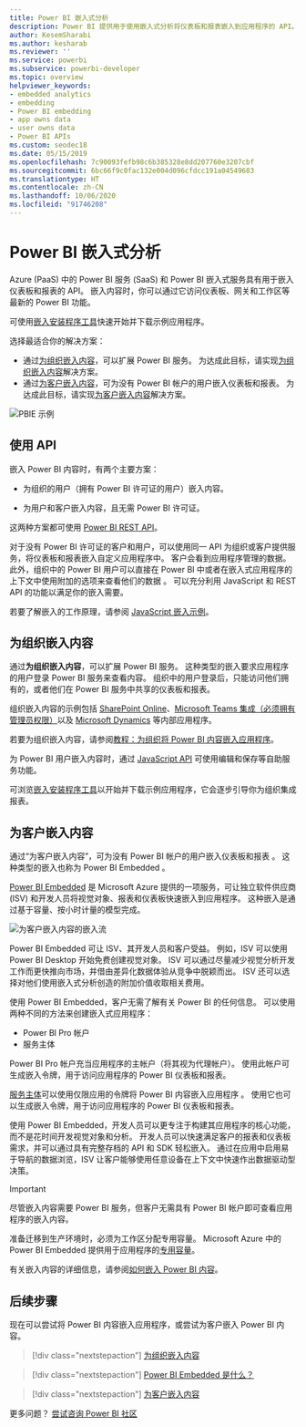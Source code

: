 ```yaml
---
title: Power BI 嵌入式分析
description: Power BI 提供用于使用嵌入式分析将仪表板和报表嵌入到应用程序的 API。 详细了解如何使用 Power BI 嵌入式分析软件、嵌入式分析工具或嵌入式商业智能工具嵌入到 PaaS 环境和 SaaS 环境中。
author: KesemSharabi
ms.author: kesharab
ms.reviewer: ''
ms.service: powerbi
ms.subservice: powerbi-developer
ms.topic: overview
helpviewer_keywords:
- embedded analytics
- embedding
- Power BI embedding
- app owns data
- user owns data
- Power BI APIs
ms.custom: seodec18
ms.date: 05/15/2019
ms.openlocfilehash: 7c90093fefb98c6b385328e8dd207760e3207cbf
ms.sourcegitcommit: 6bc66f9c0fac132e004d096cfdcc191a04549683
ms.translationtype: HT
ms.contentlocale: zh-CN
ms.lasthandoff: 10/06/2020
ms.locfileid: "91746208"
---
```

# <a name="embedded-analytics-with-power-bi"></a>Power BI 嵌入式分析

Azure (PaaS) 中的 Power BI 服务 (SaaS) 和 Power BI 嵌入式服务具有用于嵌入仪表板和报表的 API。 嵌入内容时，你可以通过它访问仪表板、网关和工作区等最新的 Power BI 功能。

可使用[嵌入安装程序工具](https://aka.ms/embedsetup)快速开始并下载示例应用程序。

选择最适合你的解决方案：

* 通过[为组织嵌入内容](embedding.md#embedding-for-your-organization)，可以扩展 Power BI 服务。 为达成此目标，请实现[为组织嵌入内容](https://aka.ms/embedsetup/UserOwnsData)解决方案。
* 通过[为客户嵌入内容](embedding.md#embedding-for-your-customers)，可为没有 Power BI 帐户的用户嵌入仪表板和报表。 为达成此目标，请实现[为客户嵌入内容](https://aka.ms/embedsetup/AppOwnsData)解决方案。

![PBIE 示例](media/embedding/what-can-you-do-02.png)

## <a name="use-apis"></a>使用 API

嵌入 Power BI 内容时，有两个主要方案：
- 为组织的用户（拥有 Power BI 许可证的用户）嵌入内容。 
 
- 为用户和客户嵌入内容，且无需 Power BI 许可证。 

这两种方案都可使用 [Power BI REST API](/rest/api/power-bi/)。

对于没有 Power BI 许可证的客户和用户，可以使用同一 API 为组织或客户提供服务，将仪表板和报表嵌入自定义应用程序中。 客户会看到应用程序管理的数据。 此外，组织中的 Power BI 用户可以直接在 Power BI 中或者在嵌入式应用程序的上下文中使用附加的选项来查看他们的数据  。 可以充分利用 JavaScript 和 REST API 的功能以满足你的嵌入需要。

若要了解嵌入的工作原理，请参阅 [JavaScript 嵌入示例](https://microsoft.github.io/PowerBI-JavaScript/demo/)。

## <a name="embedding-for-your-organization"></a>为组织嵌入内容

通过**为组织嵌入内容**，可以扩展 Power BI 服务。 这种类型的嵌入要求应用程序的用户登录 Power BI 服务来查看内容。 组织中的用户登录后，只能访问他们拥有的，或者他们在 Power BI 服务中共享的仪表板和报表。

组织嵌入内容的示例包括 [SharePoint Online](https://powerbi.microsoft.com/blog/integrate-power-bi-reports-in-sharepoint-online/)、[Microsoft Teams 集成（必须拥有管理员权限）](https://powerbi.microsoft.com/blog/power-bi-teams-up-with-microsoft-teams/)以及 [Microsoft Dynamics](/dynamics365/customer-engagement/basics/add-edit-power-bi-visualizations-dashboard) 等内部应用程序。

若要为组织嵌入内容，请参阅[教程：为组织将 Power BI 内容嵌入应用程序](embed-sample-for-your-organization.md)。

为 Power BI 用户嵌入内容时，通过 [JavaScript API](https://github.com/Microsoft/PowerBI-JavaScript) 可使用编辑和保存等自助服务功能。

可浏览[嵌入安装程序工具](https://aka.ms/embedsetup/UserOwnsData)以开始并下载示例应用程序，它会逐步引导你为组织集成报表。

## <a name="embedding-for-your-customers"></a>为客户嵌入内容

通过“为客户嵌入内容”，可为没有 Power BI 帐户的用户嵌入仪表板和报表  。 这种类型的嵌入也称为 Power BI Embedded  。

[Power BI Embedded](azure-pbie-what-is-power-bi-embedded.md) 是 Microsoft Azure  提供的一项服务，可让独立软件供应商 (ISV) 和开发人员将视觉对象、报表和仪表板快速嵌入到应用程序。 这种嵌入是通过基于容量、按小时计量的模型完成。

![为客户嵌入内容的嵌入流](media/embedding/powerbi-embed-flow.png)

Power BI Embedded 可让 ISV、其开发人员和客户受益。 例如，ISV 可以使用 Power BI Desktop 开始免费创建视觉对象。 ISV 可以通过尽量减少视觉分析开发工作而更快推向市场，并借由差异化数据体验从竞争中脱颖而出。 ISV 还可以选择对他们使用嵌入式分析创造的附加价值收取相关费用。

使用 Power BI Embedded，客户无需了解有关 Power BI 的任何信息。 可以使用两种不同的方法来创建嵌入式应用程序：
- Power BI Pro 帐户 
- 服务主体 

Power BI Pro 帐户充当应用程序的主帐户（将其视为代理帐户）。 使用此帐户可生成嵌入令牌，用于访问应用程序的 Power BI 仪表板和报表。

[服务主体](embed-service-principal.md)可以使用仅限应用的令牌将 Power BI 内容嵌入应用程序  。 使用它也可以生成嵌入令牌，用于访问应用程序的 Power BI 仪表板和报表。

使用 Power BI Embedded，开发人员可以更专注于构建其应用程序的核心功能，而不是花时间开发视觉对象和分析。 开发人员可以快速满足客户的报表和仪表板需求，并可以通过具有完整存档的 API 和 SDK 轻松嵌入。 通过在应用中启用易于导航的数据浏览，ISV 让客户能够使用任意设备在上下文中快速作出数据驱动型决策。

> [!IMPORTANT]
> 尽管嵌入内容需要 Power BI 服务，但客户无需具有 Power BI 帐户即可查看应用程序的嵌入内容。 

准备迁移到生产环境时，必须为工作区分配专用容量。 Microsoft Azure 中的 Power BI Embedded 提供用于应用程序的[专用容量](azure-pbie-create-capacity.md)。

有关嵌入内容的详细信息，请参阅[如何嵌入 Power BI 内容](embed-sample-for-customers.md)。

## <a name="next-steps"></a>后续步骤

现在可以尝试将 Power BI 内容嵌入应用程序，或尝试为客户嵌入 Power BI 内容。

> [!div class="nextstepaction"]
> [为组织嵌入内容](embed-sample-for-your-organization.md)

> [!div class="nextstepaction"]
> [Power BI Embedded 是什么？](azure-pbie-what-is-power-bi-embedded.md)

> [!div class="nextstepaction"]
>[为客户嵌入内容](embed-sample-for-customers.md)

更多问题？ [尝试咨询 Power BI 社区](https://community.powerbi.com/)